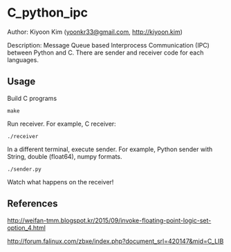 # C_python_ipc

Author: Kiyoon Kim (yoonkr33@gmail.com, http://kiyoon.kim)  

Description: Message Queue based Interprocess Communication (IPC) between Python and C. There are sender and receiver code for each languages.

## Usage

Build C programs

`make`

Run receiver. For example, C receiver:

`./receiver`

In a different terminal, execute sender. For example, Python sender with String, double (float64), numpy formats.

`./sender.py`

Watch what happens on the receiver!

## References

http://weifan-tmm.blogspot.kr/2015/09/invoke-floating-point-logic-set-option_4.html  

http://forum.falinux.com/zbxe/index.php?document_srl=420147&mid=C_LIB
